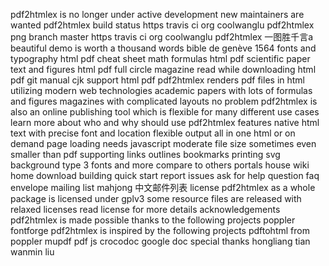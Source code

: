 pdf2htmlex is no longer under active development new maintainers are wanted pdf2htmlex build status https travis ci org coolwanglu pdf2htmlex png branch master https travis ci org coolwanglu pdf2htmlex 一图胜千言a beautiful demo is worth a thousand words bible de genève 1564 fonts and typography html pdf cheat sheet math formulas html pdf scientific paper text and figures html pdf full circle magazine read while downloading html pdf git manual cjk support html pdf pdf2htmlex renders pdf files in html utilizing modern web technologies academic papers with lots of formulas and figures magazines with complicated layouts no problem pdf2htmlex is also an online publishing tool which is flexible for many different use cases learn more about who and why should use pdf2htmlex features native html text with precise font and location flexible output all in one html or on demand page loading needs javascript moderate file size sometimes even smaller than pdf supporting links outlines bookmarks printing svg background type 3 fonts and more compare to others portals house wiki home download building quick start report issues ask for help question faq envelope mailing list mahjong 中文邮件列表 license pdf2htmlex as a whole package is licensed under gplv3 some resource files are released with relaxed licenses read license for more details acknowledgements pdf2htmlex is made possible thanks to the following projects poppler fontforge pdf2htmlex is inspired by the following projects pdftohtml from poppler mupdf pdf js crocodoc google doc special thanks hongliang tian wanmin liu